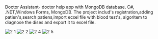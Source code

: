 Doctor Assistant- doctor help app with MongoDB database. C#, .NET,Windows Forms, MongoDB.
The project includ's registration,adding patien's,search patiens,import ecxel file with blood test's, algoritem to diagnose the dises and export it to excel file.

![2 1](https://user-images.githubusercontent.com/93151766/177182380-8bdb1b2e-31ab-4e02-9681-cfd432af9897.png)
![2 2](https://user-images.githubusercontent.com/93151766/177182370-396b57d6-7b2f-4feb-8c76-e6600dee462a.png)
![2 4](https://user-images.githubusercontent.com/93151766/177182368-06946019-16e3-46d4-8d4d-8d6c6ae4fb9c.png)
![2 5](https://user-images.githubusercontent.com/93151766/177182381-b95f12a6-af75-4eb4-9846-a2ddd5e13acd.png)

